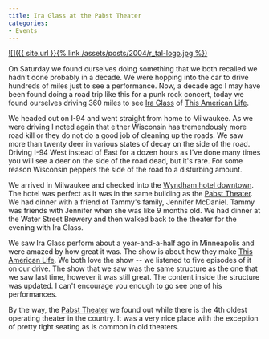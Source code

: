```yaml
---
title: Ira Glass at the Pabst Theater
categories:
- Events
---
```


[![]({{ site.url }}{% link /assets/posts/2004/r_tal-logo.jpg %})](http://www.thisamericanlife.org/)

On Saturday we found ourselves doing something that we both recalled we hadn't done probably in a decade. We were hopping into the car to drive hundreds of miles just to see a performance. Now, a decade ago I may have been found doing a road trip like this for a punk rock concert, today we found ourselves driving 360 miles to see [Ira Glass](http://www.barclayagency.com/glass.html) of [This American Life](http://www.thisamericanlife.org/).

We headed out on I-94 and went straight from home to Milwaukee. As we were driving I noted again that either Wisconsin has tremendously more road kill or they do not do a good job of cleaning up the roads. We saw more than twenty deer in various states of decay on the side of the road. Driving I-94 West instead of East for a dozen hours as I've done many times you will see a deer on the side of the road dead, but it's rare. For some reason Wisconsin peppers the side of the road to a disturbing amount.

We arrived in Milwaukee and checked into the [Wyndham hotel downtown](http://www.wyndham.com/hotels/MKEMC/main.wnt). The hotel was perfect as it was in the same building as the [Pabst Theater](http://www.pabsttheater.com/). We had dinner with a friend of Tammy's family, Jennifer McDaniel. Tammy was friends with Jennifer when she was like 9 months old. We had dinner at the Water Street Brewery and then walked back to the theater for the evening with Ira Glass.

We saw Ira Glass perform about a year-and-a-half ago in Minneapolis and were amazed by how great it was. The show is about how they make [This American Life](http://www.thisamericanlife.org/). We both love the show -- we listened to five episodes of it on our drive. The show that we saw was the same structure as the one that we saw last time, however it was still great. The content inside the structure was updated. I can't encourage you enough to go see one of his performances.

By the way, the [Pabst Theater](http://www.pabsttheater.com/) we found out while there is the 4th oldest operating theater in the country. It was a very nice place with the exception of pretty tight seating as is common in old theaters.
